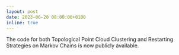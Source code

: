 ```yaml
---
layout: post
date: 2023-06-20 08:00:00+0100
inline: true
---
```


The code for both Topological Point Cloud Clustering and Restarting Strategies on Markov Chains is now publicly available.
